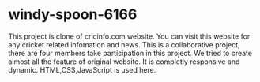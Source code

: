 # windy-spoon-6166
This project is clone of cricinfo.com website. You can visit this website for any cricket related infomation and news. This is a collaborative project, there are four members take participation in this project. We tried to create almost all the feature of original website. It is completly responsive and dynamic. HTML,CSS,JavaScript is used here.
